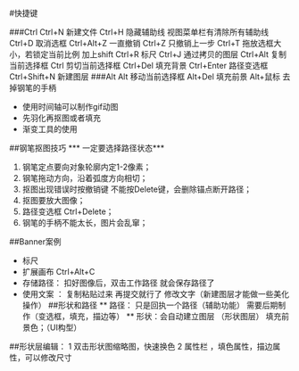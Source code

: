 #快捷键

###Ctrl
Ctrl+N 新建文件
Ctrl+H 隐藏辅助线   视图菜单栏有清除所有辅助线
Ctrl+D 取消选框
Ctrl+Alt+Z 一直撤销
Ctrl+Z 只撤销上一步
Ctrl+T 拖放选框大小，若锁定当前比例 加上shift
Ctrl+R 标尺
Ctrl+J 通过拷贝的图层
Ctrl+Alt 复制当前选择框
Ctrl 剪切当前选择框
Ctrl+Del 填充背景
Ctrl+Enter 路径变选框
Ctrl+Shift+N 新建图层
###Alt
Alt  移动当前选择框
Alt+Del 填充前景
Alt+鼠标 去掉钢笔的手柄

* 使用时间轴可以制作gif动图
* 先羽化再抠图或者填充
* 渐变工具的使用

##钢笔抠图技巧 
*** 一定要选择路径状态***
1. 钢笔定点要向对象轮廓内定1-2像素；
2. 钢笔拖动方向，沿着弧度方向相切；
3. 抠图出现错误时按撤销键 不能按Delete键，会删除锚点断开路径；
4. 抠图要放大图像；
5. 路径变选框 Ctrl+Delete；
6. 钢笔的手柄不能太长，图片会乱窜；

##Banner案例 
* 标尺
* 扩展画布 Ctrl+Alt+C
* 存储路径：  扣好图像后，双击工作路径 就会保存路径了
* 使用文案 ：
      复制粘贴过来 再提交就行了
   修改文字（新建图层才能做一些美化操作）
##形状和路径 
** 路径： 只是回执一个路径（辅助功能） 需要后期制作（变选框，填充，描边等）
** 形状：会自动建立图层 （形状图层） 填充前景色；（UI构型）

##形状层编辑：
   1 双击形状图缩略图，快速换色
   2 属性栏 ，填色属性，描边属性，可以修改尺寸